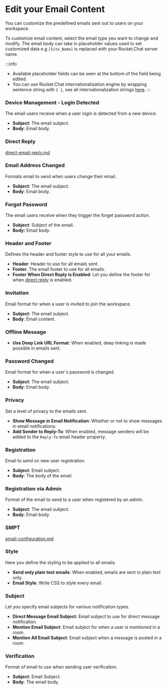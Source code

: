 # Edit your Email Content

You can customize the predefined emails sent out to users on your workspace.

To customize email content, select the email type you want to change and modify. The email body can take in placeholder values used to set customized data e.g `[Site_Name]` is replaced with your Rocket.Chat server name.

:::info
* Available placeholder fields can be seen at the bottom of the field being edited.
* You can use Rocket.Chat internationalization engine by wrapping sentence string with `{ }`, see all internationalization strings [here](https://github.com/RocketChat/Rocket.Chat/tree/develop/apps/meteor/packages/rocketchat-i18n/i18n).
:::

### Device Management - Login Detected <a href="#5yq26mqgs4i" id="5yq26mqgs4i"></a>

The email users receive when a user login is detected from a new device.

* **Subject**: The email subject.
* **Body**: Email body.

### Direct Reply


[direct-email-reply.md](direct-email-reply.md)


### Email Address Changed <a href="#9jedofp0o2d" id="9jedofp0o2d"></a>

Formats email to send when users change their email.

* **Subject**: The email subject.
* **Body**: Email body.

### Forgot Password

The email users receive when they trigger the forget password action.

* **Subject**: Subject of the email.
* **Body:** Email body.

### Header and Footer

Defines the header and footer style to use for all your emails.

* **Header**: Header to use for all emails sent.
* **Footer**: The email footer to use for all emails.
* **Footer When Direct Reply is Enabled**: Let you define the footer for when [direct reply](direct-email-reply.md) is enabled.

### Invitation

Email format for when a user is invited to join the workspace.

* **Subject**: The email subject.
* **Body**: Email content.

### Offline Message

* **Use Deep Link URL Format**: When enabled, deep linking is made possible in emails sent.

### Password Changed <a href="#vwi0kxddnhm" id="vwi0kxddnhm"></a>

Email format for when a user's password is changed.

* **Subject**: The email subject.
* **Body**: Email body.

### Privacy

Set a level of privacy to the emails sent.

* **Show Message in Email Notification**: Whether or not to show messages in email notifications.
* **Add Sender to Reply-To**: When enabled, message senders will be added to the `Reply-To` email header property.

### Registration

Email to send on new user registration.

* **Subject**: Email subject.
* **Body**: The body of the email.

### Registration via Admin <a href="#o89j79aht5" id="o89j79aht5"></a>

Format of the email to send to a user when registered by an admin.

* **Subject**: The email subject.
* **Body**: Email body.

### SMPT


[email-configuration.md](email-configuration.md)


### Style

Here you define the styling to be applied to all emails.

* **Send only plain text emails**: When enabled, emails are sent in plain text only.
* **Email Style**: Write CSS to style every email.

### Subject <a href="#e8fkl25m3nq" id="e8fkl25m3nq"></a>

Let you specify email subjects for various notification types.

* **Direct Message Email Subject**: Email subject to use for direct message notification.
* **Mention Email Subject**: Email subject for when a user is mentioned in a room.
* **Mention All Email Subject**: Email subject when a message is posted in a room.

### Verification

Format of email to use when sending user verification.

* **Subject**: Email Subject.
* **Body**: The email body.
